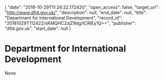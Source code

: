{
  "date": "2018-10-29T11:24:22.172420", 
  "open_access": false, 
  "target_url": "http://www.dfid.gov.uk/", 
  "description": null, 
  "end_date": null, 
  "title": "Department for International Development", 
  "record_id": "20181029T112422/sKMQHC2zjZ9dg/tCRIEy1Q==", 
  "publisher": "dfid.gov.uk", 
  "start_date": null
}

# Department for International Development

None